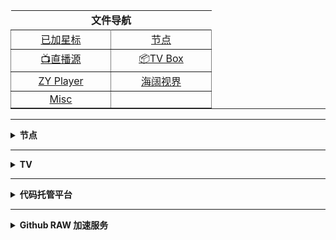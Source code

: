 <div align="center">
	<table border="1" width="291" height="" style="border-left-width: 0px; border-right-width: 0px; border-top-width: 0px">
		<tr>
			<td align="center" width="287" height="22" colspan="2" style="border-style: none; border-width: medium">
			<b>文件导航</b></td>
		</tr>
		<tr>
			<td align="center" width="143" height="22">
			<a href="https://github.com/aa1555?tab=stars">已加星标</a></td>
			<td align="center" width="144" height="22">
			<a href="https://github.com/aa1555/Repository/tree/main/Nodes">节点</a></td>
		</tr>
		<tr>
			<td align="center" width="143" height="22" style="border-top-style: none; border-top-width: medium">
			<a href="https://github.com/aa1555/Repository/tree/main/Video/01.Live直播源">
			📺直播源</a></td>
			<td align="center" width="144" height="22" style="border-top-style: none; border-top-width: medium">
			<a href="https://github.com/aa1555/Repository/tree/main/Video/02.TV%20Box%20配置">
			📦TV Box</a></td>
		</tr>
		<tr>
			<td align="center" width="143" height="22">
			<a href="https://github.com/aa1555/Repository/tree/main/Video/03.ZY%20Player%20配置">
			ZY Player</a></td>
			<td align="center" width="144" height="22">
			<a href="https://github.com/aa1555/Repository/blob/main/Video/海阔视界.md">
			海阔视界</a></td>
		</tr>
		<tr>
			<td align="center" width="143" height="22">
			<a href="https://github.com/aa1555/Repository/tree/main/Misc">
			Misc</a></td>
			<td align="center" width="144" height="22">
			<a href=""></a></td>
		</tr>
	</table>
</div>

<hr>






































<details>
  
  <summary><b>节点</b></summary>

<div align="center">
	<table border="1" width="329" height="" style="border-left-width: 0px; border-right-width: 0px; border-top-width: 0px">
		<tr>
			<td align="center" width="307" height="22" colspan="2" style="border-style: none; border-width: medium">
			<b>节点工具</b></td>
		</tr>
		<tr>
			<td align="center" width="163" height="22">
			<a href="https://github.com/aa1555/Repository/blob/main/Nodes/01.代理工具.md">
			代理工具</a></td>
			<td align="center" width="164" height="22">
			<a href="https://bianyuan.xyz/">订阅转换</a></td>
		</tr>
		<tr>
			<td align="center" width="163" height="22" style="border-top-style: none; border-top-width: medium">
			<a href="https://v1.v2rayse.com/v2ray-clash/">节点转Clash</a></td>
			<td align="center" width="164" height="22" style="border-top-style: none; border-top-width: medium">
			<a href="https://tool.oschina.net/encrypt?type=3">Base64编码解码</a></td>
		</tr>
		<tr>
			<td align="center" width="163" height="22">
			<a href="http://www.txttool.com/">TXT文本处理工具</a></td>
			<td align="center" width="164" height="22">
			　</td>
		</tr>
	</table>
</div>

<hr>

<h2 align="center">节点订阅</h2>

### 自用节点

- <b>Clash 订阅链接：</b>

  https://raw.githubusercontent.com/aa1555/Repository/main/Nodes/03.Clash.txt

- <b>V2Ray 订阅链接：</b>

  https://raw.githubusercontent.com/aa1555/Repository/main/Nodes/02.V2Ray.txt

<hr>

### 收集的节点

#### 项目地址：[freenode](https://github.com/ripaojiedian/freenode)

- <b>Clash订阅：</b>

  https://raw.githubusercontent.com/ripaojiedian/freenode/main/clash

- <b>通用base64/v2ray订阅：</b>

  https://raw.githubusercontent.com/ripaojiedian/freenode/main/sub

</details>

<hr>






























<details>
  
  <summary><b>TV</b></summary>

<div align="center">
	<table border="1" width="291" height="" style="border-left-width: 0px; border-right-width: 0px; border-top-width: 0px">
		<tr>
			<td align="center" width="287" height="22" colspan="2" style="border-style: none; border-width: medium">
			<b>直播源工具</b></td>
		</tr>
		<tr>
			<td align="center" width="143" height="22">
			<a href="https://guihet.com/tvlistconvert.html">格式转换</a></td>
			<td align="center" width="144" height="22">
			<a href="https://www.lige.fit/ua">接口解密</a></td>
		</tr>
		<tr>
			<td align="center" width="143" height="22" style="border-top-style: none; border-top-width: medium">
			<a href="https://www.foodieguide.com/iptvsearch">
			电视频道搜索</a></td>
			<td align="center" width="144" height="22" style="border-top-style: none; border-top-width: medium">
			<a href="http://www.txttool.com/">
			文本处理工具</a></td>
		</tr>
		<tr>
			<td align="center" width="143" height="22" style="border-top-style: none; border-top-width: medium">
			<a href="https://www.sojson.com/">
			JSON在线解析</a></td>
			<td align="center" width="144" height="22" style="border-top-style: none; border-top-width: medium">
			<a href="">
			</a></td>
		</tr>
	</table>
</div>

<hr>

<h2 align="center">接口订阅</h2>

### 自用的TV接口

#### TV Box接口

- <b>🗂自用单仓</b>

  https://raw.githubusercontent.com/aa1555/Repository/main/Video/02.TV%20Box%20%E9%85%8D%E7%BD%AE/03.%E8%87%AA%E7%94%A8%E5%8D%95%E4%BB%93.json

- <b>🗂🗂自用多仓</b>

  https://raw.githubusercontent.com/aa1555/Repository/main/Video/02.TV%20Box%20%E9%85%8D%E7%BD%AE/04.%E8%87%AA%E7%94%A8%E5%A4%9A%E4%BB%93.json

<hr>

### 收集的TV接口

- [黎歌の主页](https://www.lige.fit/)

  一个收集、整理、解密TVBox接口的网站。
  
- [源](https://cyuan.netlify.app/)
  
- [源仓库(地址发布页)](https://yckceo.vip/)

- 项目地址：[fanmingming/live](https://github.com/fanmingming/live)

  收集国内可直连的全球电视直播源

- 项目地址：[mengzehe/TVBox](https://github.com/mengzehe/TVBox)

  专注于收集影视源，直播源

</details>

<hr>






























<details>
  
  <summary><b>代码托管平台</b></summary>

<div align="center">
	<table border="1" width="280" height="" style="border-left-width: 0px; border-right-width: 0px; border-top-width: 0px">
		<tr>
			<td align="center" width="139" height="24">
			<a href="https://github.com/">GitHub</a></td>
			<td align="center" width="139" height="24">
			<a href="https://jihulab.com/">极狐GitLab</a></td>
		</tr>
		<tr>
			<td align="center" width="139" height="24" style="border-top-style: none; border-top-width: medium">
			<a href="https://gitee.com/">Gitee</a></td>
			<td align="center" width="139" height="24" style="border-top-style: none; border-top-width: medium">
			<a href="https://agit.ai/">Agit</a></td>
		</tr>
		<tr>
			<td align="center" width="139" height="24">
			<a href="https://notabug.org/explore/repos">NotABug</a></td>
			<td align="center" width="139" height="24">
			　</td>
		</tr>
	</table>
</div>

</details>

<hr>






























<details>
  
  <summary><b>Github RAW 加速服务</b></summary>

- raw地址格式：

  `https://ghproxy.net/https://raw.githubusercontent.com/`用户名/仓库名/main/文件名(文件夹名/文件名)

- `https://ghproxy.net/`接raw地址

- `https://mirror.ghproxy.com/`接raw地址

- `https://gh.api.99988866.xyz/`接raw地址

- `https://999740.xyz/`接raw地址

- `https://raw.fastgit.org/`接用户名及后面部分

- `https://raw.gitmirror.com/`接用户名及后面部分

- [JSDELIVR](https://www.jsdelivr.com/github)

  `https://fastly.jsdelivr.net/gh/`接用户名及后面部分，把main前面的`/`改成`@`
  
  `https://cdn.jsdelivr.net/gh/`接用户名及后面部分，把main前面的`/`改成`@`
  
  `https://gcore.jsdelivr.net/gh/`接用户名及后面部分，把main前面的`/`改成`@`

- `https://jsd.cdn.gitkf.com/gh/`接用户名及后面部分，把main前面的`/`改成`@`

- `https://jsd.cdn.zzko.cn/gh/`接用户名及后面部分，把main前面的`/`改成`@`

</details>
